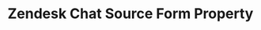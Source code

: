 ---
# -------------------------- #
#     USING THIS TEMPLATE    #
# -------------------------- #

## NEED HELP USING THIS TEMPLATE? SEE:
## https://docs-about-stitch-docs.netlify.com/reference/connect-templates/destination-form-property/
## FOR INSTRUCTIONS & REFERENCE INFO


# -------------------------- #
#        CONTENT TYPE        #
# -------------------------- #

product-type: "connect"
content-type: "api-form"
form-type: "source"
key: "source-form-properties-zendesk-chat-object"


# -------------------------- #
#        OBJECT INFO         #
# -------------------------- #

title: "Zendesk Chat Source Form Property"
api-type: "platform.zendesk-chat"
display-name: "Zendesk Chat"

source-type: "saas"
docs-name: "zendesk-chat" # This should be whatever integration.name is. Ex: LinkedIn Ads is linkedin-ads


# -------------------------- #
#      OBJECT ATTRIBUTES     #
# -------------------------- #

uses-start-date: true

# Only source-specific attributes need to be listed here.
# The following attributes are considered common,
# and therefore don't need to be listed:
# anchor_time, cron_expression, frequency_in_minutes, image_version, start_date 

object-attributes:    
  - name: "subdomain"
    type: "string"
    required: false
    description: |
      The subdomain of your {{ form-property.display-name }} account URL.
    value: "<YOUR_SUBDOMAIN>"


# -------------------------- #
#       OAUTH PROPERTIES     #
# -------------------------- #

oauth-link: "https://developer.zendesk.com/api-reference/live-chat/introduction/#oauth-access-token"

oauth-description: ""

oauth-attributes:
  - name: "access_token"
    type: "string"
    required: true
    credential: true
    description: |
      The access token of the {{ form-property.display-name }} account being connected to Stitch.
    value: "<ACCESS_TOKEN>"

---